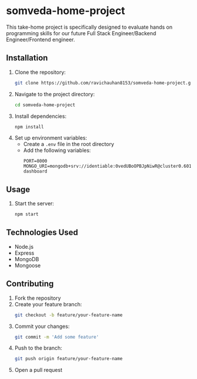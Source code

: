 # somveda-home-project
This take-home project is specifically designed to evaluate hands on programming skills for our future Full Stack Engineer/Backend Engineer/Frontend engineer.
## Installation

1. Clone the repository:
    ```sh
    git clone https://github.com/ravichauhan8153/somveda-home-project.git
    ```
2. Navigate to the project directory:
    ```sh
    cd somveda-home-project
    ```
3. Install dependencies:
    ```sh
    npm install
    ```
4. Set up environment variables:
    - Create a `.env` file in the root directory
    - Add the following variables:
        ```env
        PORT=8000
        MONGO_URI=mongodb+srv://identiable:0vedUBoOPBJpNiwR@cluster0.601zjpw.mongodb.net/song-dashboard
        
## Usage

1. Start the server:
    ```sh
    npm start
    
## Technologies Used

- Node.js
- Express
- MongoDB
- Mongoose
  
## Contributing

1. Fork the repository
2. Create your feature branch:
    ```sh
    git checkout -b feature/your-feature-name
    ```
3. Commit your changes:
    ```sh
    git commit -m 'Add some feature'
    ```
4. Push to the branch:
    ```sh
    git push origin feature/your-feature-name
    ```
5. Open a pull request

